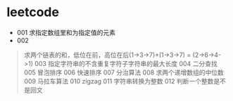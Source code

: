 # leetcode
* 001
求指定数组里和为指定值的元素
* 002
> 求两个链表的和，低位在前，高位在后(1->3->7)+(1->3->7) = (2->6->4->1)
> 003 指定字符串的不含重复字符子字符串的最大长度
> 004 二分查找
> 005 冒泡排序
> 006 快速排序
> 007 分治算法
> 008 求两个递增数组的中位数
> 009 马拉车算法
> 010 zigzag
> 011 字符串转换为整数
> 012 判断一个整数是不是回文
